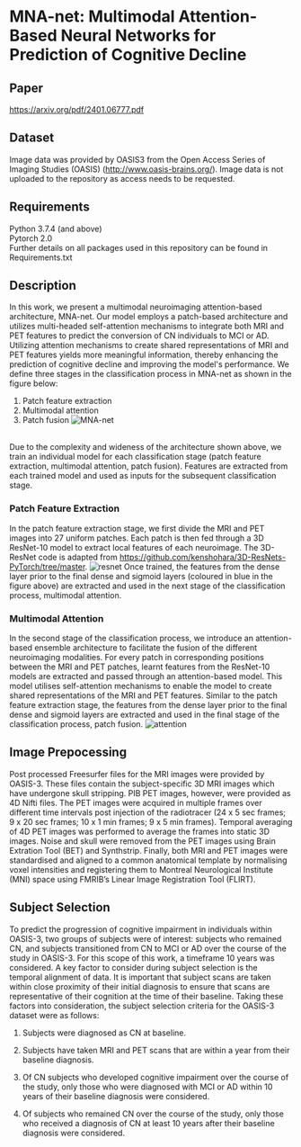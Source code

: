 # MNA-net: Multimodal Attention-Based Neural Networks for Prediction of Cognitive  Decline
## Paper
https://arxiv.org/pdf/2401.06777.pdf
## Dataset
Image data was provided by OASIS3 from the Open Access Series of Imaging Studies (OASIS) (http://www.oasis-brains.org/). Image data is not uploaded to the repository as access needs to be requested.

## Requirements
Python 3.7.4 (and above)  
Pytorch 2.0
<br>Further details on all packages used in this repository can be found in Requirements.txt

## Description
In this work, we present a multimodal neuroimaging attention-based architecture, MNA-net. Our model employs a patch-based architecture and utilizes multi-headed self-attention mechanisms to integrate both MRI and PET features to predict the conversion of CN individuals to MCI or AD. Utilizing attention mechanisms to create shared representations of MRI and PET features yields more meaningful information, thereby enhancing the prediction of cognitive decline and improving the model's performance.
We define three stages in the classification process in MNA-net as shown in the figure below: 
  1. Patch feature extraction
  2. Multimodal attention
  3. Patch fusion
![MNA-net](https://github.com/JamieVo890/Multimodal-Attention-based-Neural-Networks-for-the-Prediction-of-Cognitive-Decline/assets/70950884/8658a856-293d-479b-b859-1a847c5c58fe)

<br>Due to the complexity and wideness of the architecture shown above, we train an individual model for each classification stage (patch feature extraction, multimodal attention, patch fusion). 
Features are extracted from each trained model and used as inputs for the subsequent classification stage. 

### Patch Feature Extraction
In the patch feature extraction stage, we first divide the MRI and PET images into 27 uniform patches. Each patch is then fed through a 3D ResNet-10 model to extract local features of each neuroimage. The 3D-ResNet code is adapted from https://github.com/kenshohara/3D-ResNets-PyTorch/tree/master.
![resnet](https://github.com/JamieVo890/Multimodal-Attention-based-Neural-Networks-for-the-Prediction-of-Cognitive-Decline/assets/70950884/de9d45c0-1998-4e86-9f44-b512247b95da) Once trained, the features from the dense layer prior to the final dense and sigmoid layers (coloured in blue in the figure above) are extracted and used in the next stage of the classification process, multimodal attention.

### Multimodal Attention
In the second stage of the classification process, we introduce an attention-based ensemble architecture to facilitate the fusion of the different neuroimaging modalities. For every patch in corresponding positions between the MRI and PET
patches, learnt features from the ResNet-10 models are extracted and passed through an attention-based model. This model utilises self-attention mechanisms to
enable the model to create shared representations of the MRI and PET features. Similar to the patch feature extraction stage, the features from the dense layer prior to the final dense and sigmoid layers are extracted and used in the final stage of the classification process, patch fusion.
![attention](https://github.com/JamieVo890/Multimodal-Attention-based-Neural-Networks-for-the-Prediction-of-Cognitive-Decline/assets/70950884/0e5a9a65-8c52-4129-8086-e601ed9a533a)

## Image Prepocessing
Post processed Freesurfer files for the MRI images were provided by OASIS-3. These files contain the subject-specific 3D MRI images which have undergone skull stripping. PIB PET images, however, were provided as 4D Nifti files. The PET images
were acquired in multiple frames over different time intervals post injection of the radiotracer (24 x 5 sec frames; 9 x 20 sec frames; 10 x 1 min frames; 9 x 5 min frames).
Temporal averaging of 4D PET images was performed to average the frames into
static 3D images. Noise and skull were removed from the PET images using Brain
Extration Tool (BET) and Synthstrip. Finally, both MRI and PET images were standardised and aligned to a common anatomical template by normalising voxel intensities
and registering them to Montreal Neurological Institute (MNI) space using FMRIB’s
Linear Image Registration Tool (FLIRT).

## Subject Selection
To predict the progression of cognitive impairment in individuals within OASIS-3,
two groups of subjects were of interest: subjects who remained CN, and subjects
transitioned from CN to MCI or AD over the course of the study in OASIS-3. For
this scope of this work, a timeframe 10 years was considered. A key factor to
consider during subject selection is the temporal alignment of data. It is important
that subject scans are taken within close proximity of their initial diagnosis to ensure
that scans are representative of their cognition at the time of their baseline. Taking
these factors into consideration, the subject selection criteria for the OASIS-3 dataset
were as follows:
  1. Subjects were diagnosed as CN at baseline.

  2. Subjects have taken MRI and PET scans that are within a year from their
  baseline diagnosis.

  3. Of CN subjects who developed cognitive impairment over the course of the
  study, only those who were diagnosed with MCI or AD within 10 years of
  their baseline diagnosis were considered.

  4. Of subjects who remained CN over the course of the study, only those who
  received a diagnosis of CN at least 10 years after their baseline diagnosis were
  considered.
